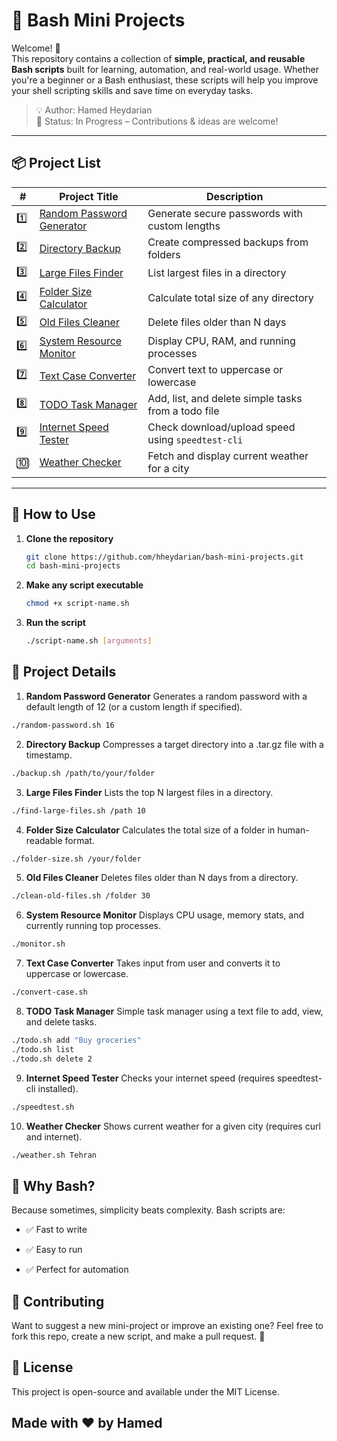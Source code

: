 # 🐚 Bash Mini Projects

Welcome! 👋  
This repository contains a collection of **simple, practical, and reusable Bash scripts** built for learning, automation, and real-world usage. Whether you're a beginner or a Bash enthusiast, these scripts will help you improve your shell scripting skills and save time on everyday tasks.

> 💡 Author: Hamed Heydarian  
> 🚀 Status: In Progress – Contributions & ideas are welcome!

---

## 📦 Project List

| # | Project Title | Description |
|---|---------------|-------------|
| 1️⃣ | [Random Password Generator](#1-random-password-generator) | Generate secure passwords with custom lengths |
| 2️⃣ | [Directory Backup](#2-directory-backup) | Create compressed backups from folders |
| 3️⃣ | [Large Files Finder](#3-large-files-finder) | List largest files in a directory |
| 4️⃣ | [Folder Size Calculator](#4-folder-size-calculator) | Calculate total size of any directory |
| 5️⃣ | [Old Files Cleaner](#5-old-files-cleaner) | Delete files older than N days |
| 6️⃣ | [System Resource Monitor](#6-system-resource-monitor) | Display CPU, RAM, and running processes |
| 7️⃣ | [Text Case Converter](#7-text-case-converter) | Convert text to uppercase or lowercase |
| 8️⃣ | [TODO Task Manager](#8-todo-task-manager) | Add, list, and delete simple tasks from a todo file |
| 9️⃣ | [Internet Speed Tester](#9-internet-speed-tester) | Check download/upload speed using `speedtest-cli` |
| 🔟 | [Weather Checker](#10-weather-checker) | Fetch and display current weather for a city |

---

## 🔧 How to Use

1. **Clone the repository**  
   ```bash
   git clone https://github.com/hheydarian/bash-mini-projects.git
   cd bash-mini-projects

   ```
2. **Make any script executable**
   ```bash
   chmod +x script-name.sh

3. **Run the script**
   ```bash
   ./script-name.sh [arguments]

## 📂 Project Details
1. **Random Password Generator**
Generates a random password with a default length of 12 (or a custom length if specified).
```bash
./random-password.sh 16
```

2. **Directory Backup**
Compresses a target directory into a .tar.gz file with a timestamp.
```bash
./backup.sh /path/to/your/folder
```
3. **Large Files Finder**
Lists the top N largest files in a directory.
```bash
./find-large-files.sh /path 10
```
4. **Folder Size Calculator**
Calculates the total size of a folder in human-readable format.
```bash
./folder-size.sh /your/folder
```
5. **Old Files Cleaner**
Deletes files older than N days from a directory.
```bash
./clean-old-files.sh /folder 30
```
6. **System Resource Monitor**
Displays CPU usage, memory stats, and currently running top processes.
```bash
./monitor.sh
```
7. **Text Case Converter**
Takes input from user and converts it to uppercase or lowercase.
```bash
./convert-case.sh
```
8. **TODO Task Manager**
Simple task manager using a text file to add, view, and delete tasks.
```bash
./todo.sh add "Buy groceries"
./todo.sh list
./todo.sh delete 2
```
9. **Internet Speed Tester**
Checks your internet speed (requires speedtest-cli installed).
```bash
./speedtest.sh
```
10. **Weather Checker**
Shows current weather for a given city (requires curl and internet).
```bash
./weather.sh Tehran
```
## 🌟 Why Bash?
Because sometimes, simplicity beats complexity. Bash scripts are:

* ✅ Fast to write

* ✅ Easy to run

* ✅ Perfect for automation

## 🤝 Contributing

Want to suggest a new mini-project or improve an existing one?
Feel free to fork this repo, create a new script, and make a pull request. 🙌

## 📜 License
This project is open-source and available under the MIT License.

## Made with ❤️ by Hamed
